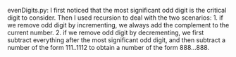evenDigits.py: I first noticed that the most significant odd digit is the critical digit to consider. Then I used recursion to deal with the two scenarios: 1. if we remove odd digit by incrementing, we always add the complement to the current number. 2. if we remove odd digit by decrementing, we first subtract everything after the most significant odd digit, and then subtract a number of the form 111..1112 to obtain a number of the form 888...888. 

